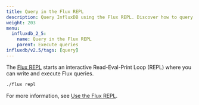 ```yaml
---
title: Query in the Flux REPL
description: Query InfluxDB using the Flux REPL. Discover how to query data in InfluxDB 2.4 using the Flux REPL.
weight: 203
menu:
  influxdb_2_5:
    name: Query in the Flux REPL
    parent: Execute queries
influxdb/v2.5/tags: [query]
---
```


The [Flux REPL](/influxdb/v2.5/tools/flux-repl/) starts an interactive
Read-Eval-Print Loop (REPL) where you can write and execute Flux queries.

```sh
./flux repl
```

For more information, see [Use the Flux REPL](/influxdb/v2.5/tools/flux-repl/).
